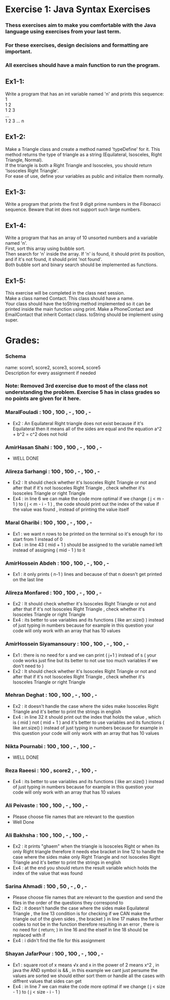 # Exercise 1: Java Syntax Exercises
### Thess exercises aim to make you comfortable with the Java language using exercises from your last term.
### For these exercises, design decisions and formatting are important.
### All exercises should have a main function to run the program.

## Ex1-1:
Write a program that has an int variable named 'n' and prints this sequence:  
1  
1 2  
1 2 3  
...  
1 2 3 ... n

## Ex1-2:
Make a Triangle class and create a method named 'typeDefine' for it. This method returns the type of triangle as a string (Equilateral, Isosceles, Right Triangle, Normal).  
If the triangle is both a Right Triangle and Isosceles, you should return 'Isosceles Right Triangle'.  
For ease of use, define your variables as public and initialize them normally.

## Ex1-3:
Write a program that prints the first 9 digit prime numbers in the Fibonacci sequence. Beware that int does not support such large numbers.

## Ex1-4:
Write a program that has an array of 10 unsorted numbers and a variable named 'n'.  
First, sort this array using bubble sort.  
Then search for 'n' inside the array. If 'n' is found, it should print its position, and if it's not found, it should print 'not found'.  
Both bubble sort and binary search should be implemented as functions.

## Ex1-5:
This exercise will be completed in the class next session.  
Make a class named Contact. This class should have a name.  
Your class should have the toString method implemented so it can be printed inside the main function using print.
Make a PhoneContact and EmailContact that inherit Contact class.
toString should be implement using super.

# Grades:
### Schema
name: score1, score2, score3, score4, score5  
Description for every assignment if needed
### Note: Removed 3rd exercise due to most of the class not understanding the problem. Exercise 5 has in class grades so no points are given for it here. 

### MaralFouladi :   100 , 100 , - , 100 , - 
- Ex2 : An Equilateral Right triangle does not exist because if it's Equilateral then it means all of the sides are equal and the equation a^2 + b^2 = c^2 does not hold

### AmirHasan Shahi :   100 , 100 , - , 100 , - 		
- WELL DONE

### Alireza Sarhangi :   100 , 100 , - , 100 , - 
- Ex2 : It should check whether it's Isosceles Right Triangle or not and after that if it's not Isosceles Right Triangle , check whether it's Isosceles Triangle or right Triangle 
- Ex4 : in line 6 we can make the code more optimal if we change ( j < m - 1 ) to ( j < m - i - 1 ) , the code should print out the index of the value if the value was found , instead of printing the value itself

### Maral Gharibi :   100 , 100 , - , 100 , - 
- Ex1 : we want n rows to be printed on the terminal so it's enough for i to start from 1 instead of 0
- Ex4 : in line 43 ( mid + 1 ) should be assigned to the variable named left instead of assigning ( mid - 1 ) to it 

### AmirHossein Abdeh :   100 , 100 , - , 100 , - 
- Ex1 : it only prints ( n-1 ) lines and because of that n doesn't get printed on the last line

### Alireza Monfared :   100 , 100 , - , 100 , - 
- Ex2 : It should check whether it's Isosceles Right Triangle or not and after that if it's not Isosceles Right Triangle , check whether it's Isosceles Triangle or right Triangle
- Ex4 : its better to use variables and its functions ( like arr.size() ) instead of just typing in numbers because for example in this question your code will only work with an array that has 10 values  

### AmirHossein Siyamansoury :   100 , 100 , - , 100 , - 
- Ex1 : there is no need for s and we can print ( j+1 ) instead of s ( your code works just fine but its better to not use too much variables if we don't need to )
- Ex2 : It should check whether it's Isosceles Right Triangle or not and after that if it's not Isosceles Right Triangle , check whether it's Isosceles Triangle or right Triangle

### Mehran Deghat :   100 , 100 , - , 100 , - 
- Ex2 :  it doesn't handle the case where the sides make Isosceles Right Triangle and it's better to print the strings in english
- Ex4 : in line 32 it should print out the index that holds the value , which is ( mid ) not ( mid + 1 ) and it's better to use variables and its functions ( like arr.size() ) instead of just typing in numbers because for example in this question your code will only work with an array that has 10 values  

### Nikta Pournabi :   100 , 100 , - , 100 , -  
- WELL DONE

### Reza Raeesi :   100 , score2 , - , 100 , - 
- Ex4 : its better to use variables and its functions ( like arr.size() ) instead of just typing in numbers because for example in this question your code will only work with an array that has 10 values  

### Ali Peivaste :   100 , 100 , - , 100 , - 
- Please choose file names that are relevant to the question
- Well Done

### Ali Bakhsha :   100 , 100 , - , 100 , - 
- Ex2 : it prints "ghaem" when the triangle is Isosceles Right or when its only Right triangle therefore it needs else bracket in line 12 to handle the case where the sides make only Right Triangle and not Isosceles Right Triangle and it's better to print the strings in english
- Ex4 : at the end you should return the result variable which holds the index of the value that was found

### Sarina Ahmadi :   100 , 50 , - , 0 , - 
- Please choose file names that are relevant to the question and send the files in the order of the questions they correspond to
- Ex2 : it doesn't handle the case where the sides make Equilateral Triangle , the line 13 condition is for checking if we CAN make the triangle out of the given sides , the bracket } in line 17 makes the further codes to not be in the function therefore resulting in an error , there is no need for ( return; ) in line 16 and the elseif in line 18 should be replaced with if 
- Ex4 : i didn't find the file for this assignment 

### Shayan JafarPour :   100 , 100 , - , 100 , - 
- Ex1 : square root of x means √x and x in the power of 2 means x^2 , in java the AND symbol is && , in this example we cant just persume the values are sorted we should either sort them or handle all the cases with diffrent values that sides can get
- Ex4 : in line 7 we can make the code more optimal if we change ( j < size - 1 ) to ( j < size - i - 1 )
